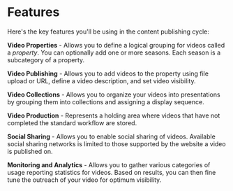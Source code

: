 # Features

Here's the key features you'll be using in the content publishing cycle:

**Video Properties** - Allows you to define a logical grouping for videos called a *property*. You can optionally add one or more seasons. Each season is a subcategory of a property.

**Video Publishing** - Allows you to add videos to the property using file upload or URL, define a video description, and set video visibility.

**Video Collections** - Allows you to organize your videos into presentations by grouping them into collections and assigning a display sequence.  

**Video Production** - Represents a holding area where videos that have not completed the standard workflow are stored.  

**Social Sharing** - Allows you to enable social sharing of videos. Available social sharing networks is limited to those supported by the website a video is published on.

**Monitoring and Analytics** - Allows you to gather various categories of usage reporting statistics for videos. Based on results, you can then fine tune the outreach of your video for optimum visibility.
